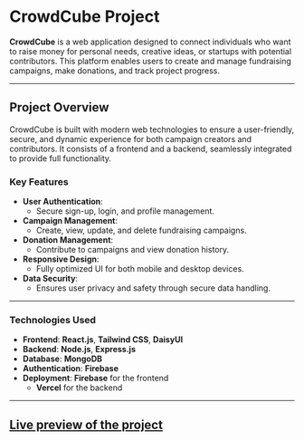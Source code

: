 # CrowdCube Project

**CrowdCube** is a web application designed to connect individuals who want to raise money for personal needs, creative ideas, or startups with potential contributors. This platform enables users to create and manage fundraising campaigns, make donations, and track project progress.

---

## Project Overview

CrowdCube is built with modern web technologies to ensure a user-friendly, secure, and dynamic experience for both campaign creators and contributors. It consists of a frontend and a backend, seamlessly integrated to provide full functionality.

### Key Features

-   **User Authentication**:
    -   Secure sign-up, login, and profile management.
-   **Campaign Management**:
    -   Create, view, update, and delete fundraising campaigns.
-   **Donation Management**:
    -   Contribute to campaigns and view donation history.
-   **Responsive Design**:
    -   Fully optimized UI for both mobile and desktop devices.
-   **Data Security**:
    -   Ensures user privacy and safety through secure data handling.

---

### Technologies Used

-   **Frontend**: **React.js**, **Tailwind CSS**, **DaisyUI**
-   **Backend**: **Node.js**, **Express.js**
-   **Database**: **MongoDB**
-   **Authentication**: **Firebase**
-   **Deployment**: **Firebase** for the frontend
    -   **Vercel** for the backend

---

## [Live preview of the project](https://crowdcube-1f1e0.web.app)
